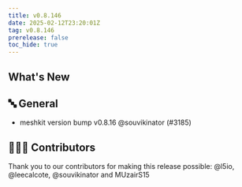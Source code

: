 ```yaml
---
title: v0.8.146
date: 2025-02-12T23:20:01Z
tag: v0.8.146
prerelease: false
toc_hide: true
---
```


## What's New
## 🔤 General
- meshkit version bump v0.8.16 @souvikinator (#3185)

## 👨🏽‍💻 Contributors

Thank you to our contributors for making this release possible:
@l5io, @leecalcote, @souvikinator and MUzairS15

